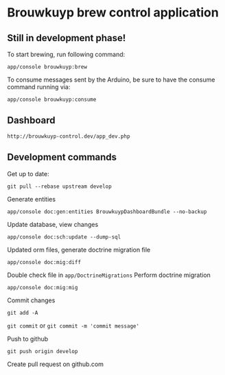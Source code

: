 Brouwkuyp brew control application
==================================

## Still in development phase!

To start brewing, run following command:

`app/console brouwkuyp:brew`

To consume messages sent by the Arduino, be sure to have the consume command running via:

`app/console brouwkuyp:consume`

## Dashboard

`http://brouwkuyp-control.dev/app_dev.php`

## Development commands

Get up to date:

`git pull --rebase upstream develop`

Generate entities

`app/console doc:gen:entities BrouwkuypDashboardBundle --no-backup`

Update database, view changes

`app/console doc:sch:update --dump-sql`

Updated orm files, generate doctrine migration file

`app/console doc:mig:diff`

Double check file in `app/DoctrineMigrations`
Perform doctrine migration

`app/console doc:mig:mig`

Commit changes

`git add -A`

`git commit` or `git commit -m 'commit message'`

Push to github

`git push origin develop`

Create pull request on github.com
